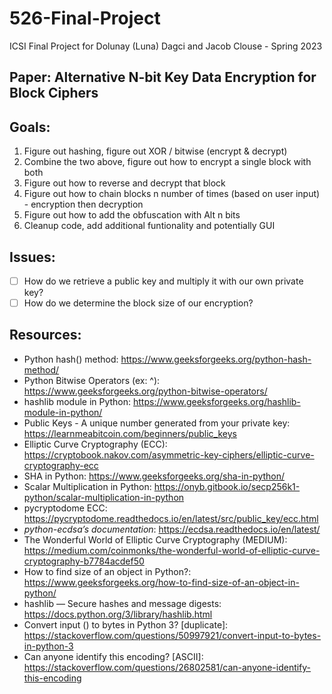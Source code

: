 # 526-Final-Project
ICSI Final Project for Dolunay (Luna) Dagci and Jacob Clouse - Spring 2023

## Paper: Alternative N-bit Key Data Encryption for Block Ciphers

## Goals:
1) Figure out hashing, figure out XOR / bitwise (encrypt & decrypt)
2) Combine the two above, figure out how to encrypt a single block with both
3) Figure out how to reverse and decrypt that block
4) Figure out how to chain blocks n number of times (based on user input) - encryption then decryption
5) Figure out how to add the obfuscation with Alt n bits
6) Cleanup code, add additional funtionality and potentially GUI

## Issues:
- [ ] How do we retrieve a public key and multiply it with our own private key?
- [ ] How do we determine the block size of our encryption?

## Resources:
- Python hash() method: https://www.geeksforgeeks.org/python-hash-method/
- Python Bitwise Operators (ex: ^): https://www.geeksforgeeks.org/python-bitwise-operators/
- hashlib module in Python: https://www.geeksforgeeks.org/hashlib-module-in-python/
- Public Keys - A unique number generated from your private key: https://learnmeabitcoin.com/beginners/public_keys
- Elliptic Curve Cryptography (ECC): https://cryptobook.nakov.com/asymmetric-key-ciphers/elliptic-curve-cryptography-ecc
- SHA in Python: https://www.geeksforgeeks.org/sha-in-python/
- Scalar Multiplication in Python: https://onyb.gitbook.io/secp256k1-python/scalar-multiplication-in-python
- pycryptodome ECC: https://pycryptodome.readthedocs.io/en/latest/src/public_key/ecc.html
- *python-ecdsa’s documentation*: https://ecdsa.readthedocs.io/en/latest/
- The Wonderful World of Elliptic Curve Cryptography (MEDIUM): https://medium.com/coinmonks/the-wonderful-world-of-elliptic-curve-cryptography-b7784acdef50
- How to find size of an object in Python?: https://www.geeksforgeeks.org/how-to-find-size-of-an-object-in-python/
- hashlib — Secure hashes and message digests: https://docs.python.org/3/library/hashlib.html
- Convert input () to bytes in Python 3? [duplicate]: https://stackoverflow.com/questions/50997921/convert-input-to-bytes-in-python-3
- Can anyone identify this encoding? [ASCII]: https://stackoverflow.com/questions/26802581/can-anyone-identify-this-encoding